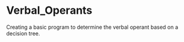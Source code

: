 # Verbal_Operants
Creating a basic program to determine the verbal operant based on a decision tree. 
